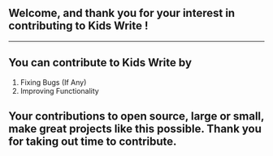 ## Welcome, and thank you for your interest in contributing to Kids Write !

---

## You can contribute to Kids Write by

1. Fixing Bugs (If Any)
2. Improving Functionality

## Your contributions to open source, large or small, make great projects like this possible. Thank you for taking out time to contribute.
